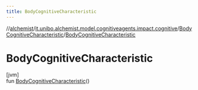 ```yaml
---
title: BodyCognitiveCharacteristic
---
```

//[alchemist](../../../index.html)/[it.unibo.alchemist.model.cognitiveagents.impact.cognitive](../index.html)/[BodyCognitiveCharacteristic](index.html)/[BodyCognitiveCharacteristic](-body-cognitive-characteristic.html)



# BodyCognitiveCharacteristic



[jvm]\
fun [BodyCognitiveCharacteristic](-body-cognitive-characteristic.html)()




